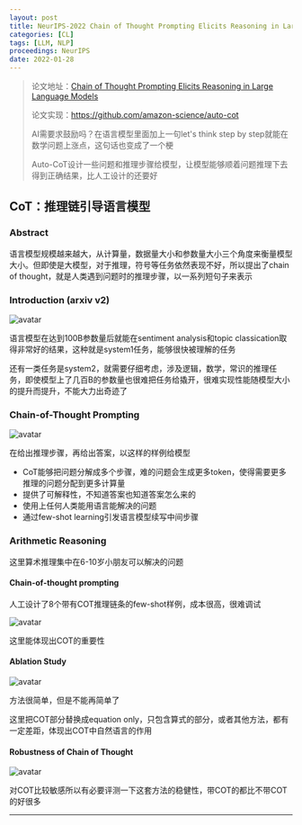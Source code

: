 ```yaml
---
layout: post
title: NeurIPS-2022 Chain of Thought Prompting Elicits Reasoning in Large Language Models
categories: [CL]
tags: [LLM, NLP]
proceedings: NeurIPS
date: 2022-01-28
---
```


> 论文地址：[Chain of Thought Prompting Elicits Reasoning in Large Language Models](https://openreview.net/pdf?id=_VjQlMeSB_J)
>
> 论文实现：<https://github.com/amazon-science/auto-cot>
>
> AI需要求鼓励吗？在语言模型里面加上一句let's think step by step就能在数学问题上涨点，这句话也变成了一个梗
>
> Auto-CoT设计一些问题和推理步骤给模型，让模型能够顺着问题推理下去得到正确结果，比人工设计的还要好

## CoT：推理链引导语言模型

### Abstract

语言模型规模越来越大，从计算量，数据量大小和参数量大小三个角度来衡量模型大小。但即使是大模型，对于推理，符号等任务依然表现不好，所以提出了chain of thought，就是人类遇到问题时的推理步骤，以一系列短句子来表示

### Introduction (arxiv v2)

<div style><img src="https://blog-img-1259433191.cos.ap-shanghai.myqcloud.com/CoT/fig1.png" alt="avatar" style /></div>

语言模型在达到100B参数量后就能在sentiment analysis和topic classication取得非常好的结果，这种就是system1任务，能够很快被理解的任务

还有一类任务是system2，就需要仔细考虑，涉及逻辑，数学，常识的推理任务，即使模型上了几百B的参数量也很难把任务给撬开，很难实现性能随模型大小的提升而提升，不能大力出奇迹了

### Chain-of-Thought Prompting

<div style><img src="https://blog-img-1259433191.cos.ap-shanghai.myqcloud.com/CoT/fig3.png" alt="avatar" style /></div>

在给出推理步骤，再给出答案，以这样的样例给模型

*   CoT能够把问题分解成多个步骤，难的问题会生成更多token，使得需要更多推理的问题分配到更多计算量
*   提供了可解释性，不知道答案也知道答案怎么来的
*   使用上任何人类能用语言能解决的问题
*   通过few-shot learning引发语言模型续写中间步骤

### Arithmetic Reasoning

这里算术推理集中在6-10岁小朋友可以解决的问题

#### Chain-of-thought prompting

人工设计了8个带有COT推理链条的few-shot样例，成本很高，很难调试

<div style><img src="https://blog-img-1259433191.cos.ap-shanghai.myqcloud.com/CoT/fig4.png" alt="avatar" style /></div>

这里能体现出COT的重要性

#### Ablation Study

<div style><img src="https://blog-img-1259433191.cos.ap-shanghai.myqcloud.com/CoT/tab6.png" alt="avatar" style /></div>

方法很简单，但是不能再简单了

这里把COT部分替换成equation only，只包含算式的部分，或者其他方法，都有一定差距，体现出COT中自然语言的作用

#### Robustness of Chain of Thought

<div style><img src="https://blog-img-1259433191.cos.ap-shanghai.myqcloud.com/CoT/fig6.png" alt="avatar" style /></div>

对COT比较敏感所以有必要评测一下这套方法的稳健性，带COT的都比不带COT的好很多

<hr align="left" color="#987cb9" size="1">

